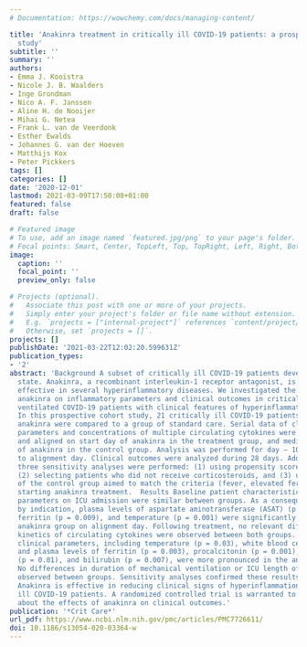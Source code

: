 ```yaml
---
# Documentation: https://wowchemy.com/docs/managing-content/

title: 'Anakinra treatment in critically ill COVID-19 patients: a prospective cohort
  study'
subtitle: ''
summary: ''
authors:
- Emma J. Kooistra
- Nicole J. B. Waalders
- Inge Grondman
- Nico A. F. Janssen
- Aline H. de Nooijer
- Mihai G. Netea
- Frank L. van de Veerdonk
- Esther Ewalds
- Johannes G. van der Hoeven
- Matthijs Kox
- Peter Pickkers
tags: []
categories: []
date: '2020-12-01'
lastmod: 2021-03-09T17:50:08+01:00
featured: false
draft: false

# Featured image
# To use, add an image named `featured.jpg/png` to your page's folder.
# Focal points: Smart, Center, TopLeft, Top, TopRight, Left, Right, BottomLeft, Bottom, BottomRight.
image:
  caption: ''
  focal_point: ''
  preview_only: false

# Projects (optional).
#   Associate this post with one or more of your projects.
#   Simply enter your project's folder or file name without extension.
#   E.g. `projects = ["internal-project"]` references `content/project/deep-learning/index.md`.
#   Otherwise, set `projects = []`.
projects: []
publishDate: '2021-03-22T12:02:20.599631Z'
publication_types:
- '2'
abstract: 'Background A subset of critically ill COVID-19 patients develop a hyperinflammatory
  state. Anakinra, a recombinant interleukin-1 receptor antagonist, is known to be
  effective in several hyperinflammatory diseases. We investigated the effects of
  anakinra on inflammatory parameters and clinical outcomes in critically ill, mechanically
  ventilated COVID-19 patients with clinical features of hyperinflammation.  Methods
  In this prospective cohort study, 21 critically ill COVID-19 patients treated with
  anakinra were compared to a group of standard care. Serial data of clinical inflammatory
  parameters and concentrations of multiple circulating cytokines were determined
  and aligned on start day of anakinra in the treatment group, and median start day
  of anakinra in the control group. Analysis was performed for day − 10 to + 10 relative
  to alignment day. Clinical outcomes were analyzed during 28 days. Additionally,
  three sensitivity analyses were performed: (1) using propensity score-matched groups,
  (2) selecting patients who did not receive corticosteroids, and (3) using a subset
  of the control group aimed to match the criteria (fever, elevated ferritin) for
  starting anakinra treatment.  Results Baseline patient characteristics and clinical
  parameters on ICU admission were similar between groups. As a consequence of bias
  by indication, plasma levels of aspartate aminotransferase (ASAT) (p = 0.0002),
  ferritin (p = 0.009), and temperature (p = 0.001) were significantly higher in the
  anakinra group on alignment day. Following treatment, no relevant differences in
  kinetics of circulating cytokines were observed between both groups. Decreases of
  clinical parameters, including temperature (p = 0.03), white blood cell counts (p = 0.02),
  and plasma levels of ferritin (p = 0.003), procalcitonin (p = 0.001), creatinine
  (p = 0.01), and bilirubin (p = 0.007), were more pronounced in the anakinra group.
  No differences in duration of mechanical ventilation or ICU length of stay were
  observed between groups. Sensitivity analyses confirmed these results.  Conclusions
  Anakinra is effective in reducing clinical signs of hyperinflammation in critically
  ill COVID-19 patients. A randomized controlled trial is warranted to draw conclusion
  about the effects of anakinra on clinical outcomes.'
publication: '*Crit Care*'
url_pdf: https://www.ncbi.nlm.nih.gov/pmc/articles/PMC7726611/
doi: 10.1186/s13054-020-03364-w
---
```

